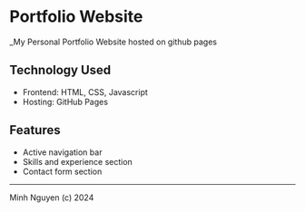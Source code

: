 # Portfolio Website
_My Personal Portfolio Website hosted on github pages

## Technology Used
* Frontend: HTML, CSS, Javascript
* Hosting: GitHub Pages

## Features
* Active navigation bar 
* Skills and experience section
* Contact form section

---
Minh Nguyen (c) 2024
